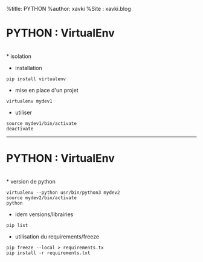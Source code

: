 %title: PYTHON
%author: xavki
%Site : xavki.blog


# PYTHON : VirtualEnv

<br>
* isolation

* installation

```
pip install virtualenv
```

* mise en place d'un projet

```
virtualenv mydev1
```

* utiliser

```
source mydev1/bin/activate
deactivate
```

--------------------------------------------------


# PYTHON : VirtualEnv


<br>
* version de python 

```
virtualenv --python usr/bin/python3 mydev2
source mydev2/bin/activate
python
```

* idem versions/librairies

```
pip list
```

* utilisation du requirements/freeze

```
pip freeze --local > requirements.tx
pip install -r requirements.txt
```
